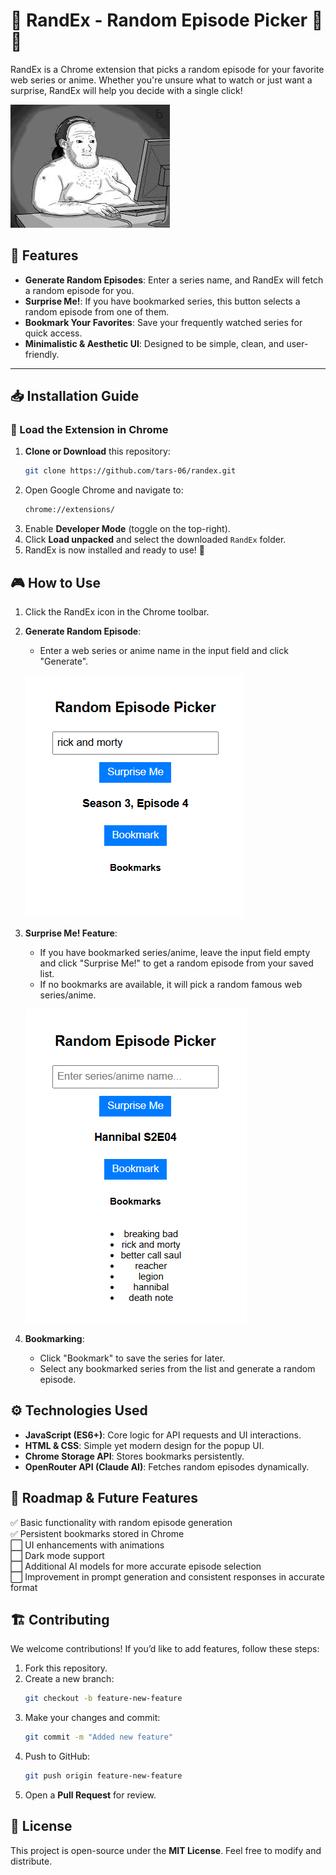 # 🌟 RandEx - Random Episode Picker 🎲🎥

RandEx is a Chrome extension that picks a random episode for your favorite web series or anime. Whether you're unsure what to watch or just want a surprise, RandEx will help you decide with a single click!

![wojack](/icon.png)


## 🚀 Features
- **Generate Random Episodes**: Enter a series name, and RandEx will fetch a random episode for you.
- **Surprise Me!**: If you have bookmarked series, this button selects a random episode from one of them.
- **Bookmark Your Favorites**: Save your frequently watched series for quick access.
- **Minimalistic & Aesthetic UI**: Designed to be simple, clean, and user-friendly.

---

## 📥 Installation Guide

### 🔹 Load the Extension in Chrome
1. **Clone or Download** this repository:
   ```sh
   git clone https://github.com/tars-06/randex.git
   ```
2. Open Google Chrome and navigate to:
   ```sh
   chrome://extensions/
   ```
3. Enable **Developer Mode** (toggle on the top-right).
4. Click **Load unpacked** and select the downloaded `RandEx` folder.
5. RandEx is now installed and ready to use! 🎉

## 🎮 How to Use
1. Click the RandEx icon in the Chrome toolbar.
2. **Generate Random Episode**:
   - Enter a web series or anime name in the input field and click "Generate".
   
    ![Random](images/random.png)

3. **Surprise Me! Feature**:
   - If you have bookmarked series/anime, leave the input field empty and click "Surprise Me!" to get a random episode from your saved list.
   - If no bookmarks are available, it will pick a random famous web series/anime.


    ![Bookmark](images/bookmarked.png)

4. **Bookmarking**:
   - Click "Bookmark" to save the series for later.
   - Select any bookmarked series from the list and generate a random episode.

## ⚙️ Technologies Used

- **JavaScript (ES6+)**: Core logic for API requests and UI interactions.
- **HTML & CSS**: Simple yet modern design for the popup UI.
- **Chrome Storage API**: Stores bookmarks persistently.
- **OpenRouter API (Claude AI)**: Fetches random episodes dynamically.

## 📌 Roadmap & Future Features

✅ Basic functionality with random episode generation  
✅ Persistent bookmarks stored in Chrome  
⬜ UI enhancements with animations  
⬜ Dark mode support  
⬜ Additional AI models for more accurate episode selection  
⬜ Improvement in prompt generation and consistent responses in accurate format  


## 🏗️ Contributing

We welcome contributions! If you’d like to add features, follow these steps:

1. Fork this repository.
2. Create a new branch:
   ```sh
   git checkout -b feature-new-feature
   ```
3. Make your changes and commit:
   ```sh
   git commit -m "Added new feature"
   ```
4. Push to GitHub:
   ```sh
   git push origin feature-new-feature
   ```
5. Open a **Pull Request** for review.

## 🔐 License

This project is open-source under the **MIT License**. Feel free to modify and distribute.

